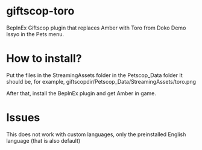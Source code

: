 # giftscop-toro
BepInEx Giftscop plugin that replaces Amber with Toro from Doko Demo Issyo in the Pets menu.

# How to install?
Put the files in the StreamingAssets folder in the Petscop_Data folder
It should be, for example, giftscopdir/Petscop_Data/StreamingAssets/toro.png

After that, install the BepInEx plugin and get Amber in game.

# Issues
This does not work with custom languages, only the preinstalled English language (that is also default)
